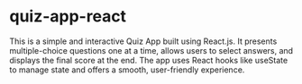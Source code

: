 # quiz-app-react
This is a simple and interactive Quiz App built using React.js. It presents multiple-choice questions one at a time, allows users to select answers, and displays the final score at the end. The app uses React hooks like useState to manage state and offers a smooth, user-friendly experience.
